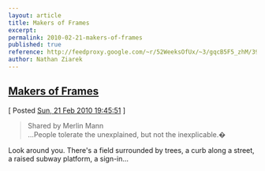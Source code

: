 ```yaml
---
layout: article
title: Makers of Frames
excerpt: 
permalink: 2010-02-21-makers-of-frames
published: true
reference: http://feedproxy.google.com/~r/52WeeksOfUx/~3/gqcB5F5_zhM/396508668
author: Nathan Ziarek
---
```


## [Makers of Frames][0]  
\[ Posted [Sun, 21 Feb 2010 19:45:51][1] \]

> Shared by Merlin Mann   
> ...People tolerate the unexplained, but not the inexplicable.�

Look around you. There's a field surrounded by trees, a curb along a street, a raised subway platform, a sign-in...



[0]: http://feedproxy.google.com/~r/52WeeksOfUx/~3/gqcB5F5_zhM/396508668
[1]: http://nathanziarek.tumblr.com/post/403861232